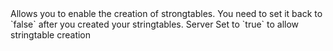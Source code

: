 <function name="AllowCreation" parent="stringtable" type="libraryfunc">
	<description>
		Allows you to enable the creation of strongtables.
		<note>
			You need to set it back to `false` after you created your stringtables.
		</note>
	</description>
	<realm>Server</realm>
	<args>
		<arg name="creationAllowed" type="boolean" default="false">Set to `true` to allow stringtable creation</arg>
	</args>
</function>